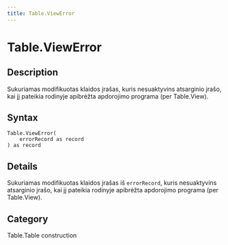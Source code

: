 ```yaml
---
title: Table.ViewError
---
```


# Table.ViewError


## Description

Sukuriamas modifikuotas klaidos įrašas, kuris nesuaktyvins atsarginio įrašo, kai jį pateikia rodinyje apibrėžta apdorojimo programa (per Table.View).


## Syntax

```powerquery
Table.ViewError(
    errorRecord as record
) as record
```


## Details

Sukuriamas modifikuotas klaidos įrašas iš <code>errorRecord</code>, kuris nesuaktyvins atsarginio įrašo, kai jį pateikia rodinyje apibrėžta apdorojimo programa (per Table.View).



## Category
Table.Table construction
